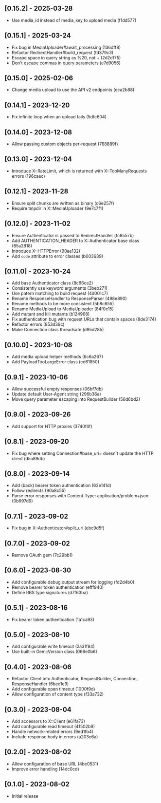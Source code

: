 ## [0.15.2] - 2025-03-28
* Use media_id instead of media_key to upload media (f1dd577)

## [0.15.1] - 2025-03-24
* Fix bug in MediaUploader#await_processing (136dff8)
* Refactor RedirectHandler#build_request (fd379c3)
* Escape space in query string as %20, not + (2d2df75)
* Don't escape commas in query parameters (e7d9056)

## [0.15.0] - 2025-02-06
* Change media upload to use the API v2 endpoints (eca2b88)

## [0.14.1] - 2023-12-20
* Fix infinite loop when an upload fails (5dfc604)

## [0.14.0] - 2023-12-08
* Allow passing custom objects per-request (768889f)

## [0.13.0] - 2023-12-04
* Introduce X::RateLimit, which is returned with X::TooManyRequests errors (196caec)

## [0.12.1] - 2023-11-28
* Ensure split chunks are written as binary (c6e257f)
* Require tmpdir in X::MediaUploader (9e7c7f1)

## [0.12.0] - 2023-11-02
* Ensure Authenticator is passed to RedirectHandler (fc8557b)
* Add AUTHENTICATION_HEADER to X::Authenticator base class (85a2818)
* Introduce X::HTTPError (90ae132)
* Add `code` attribute to error classes (b003639)

## [0.11.0] - 2023-10-24

* Add base Authenticator class (8c66ce2)
* Consistently use keyword arguments (3beb271)
* Use patern matching to build request (4d001c7)
* Rename ResponseHandler to ResponseParser (498e890)
* Rename methods to be more consistent (5b8c655)
* Rename MediaUpload to MediaUploader (84f0c15)
* Add mutant and kill mutants (b124968)
* Fix authentication bug with request URLs that contain spaces (8de3174)
* Refactor errors (853d39c)
* Make Connection class threadsafe (d95d285)

## [0.10.0] - 2023-10-08

* Add media upload helper methods (6c6a267)
* Add PayloadTooLargeError class (cd61850)

## [0.9.1] - 2023-10-06

* Allow successful empty responses (06bf7db)
* Update default User-Agent string (296b36a)
* Move query parameter escaping into RequestBuilder (56d6bd2)

## [0.9.0] - 2023-09-26

* Add support for HTTP proxies (3740f4f)

## [0.8.1] - 2023-09-20

* Fix bug where setting Connection#base_uri= doesn't update the HTTP client (d5a89db)

## [0.8.0] - 2023-09-14

* Add (back) bearer token authentication (62e141d)
* Follow redirects (90a8c55)
* Parse error responses with Content-Type: application/problem+json (0b697d9)

## [0.7.1] - 2023-09-02

* Fix bug in X::Authenticator#split_uri (ebc9d5f)

## [0.7.0] - 2023-09-02

* Remove OAuth gem (7c29bb1)

## [0.6.0] - 2023-08-30

* Add configurable debug output stream for logging (fd2d4b0)
* Remove bearer token authentication (efff940)
* Define RBS type signatures (d7f63ba)

## [0.5.1] - 2023-08-16

* Fix bearer token authentication (1a1ca93)

## [0.5.0] - 2023-08-10

* Add configurable write timeout (2a31f84)
* Use built-in Gem::Version class (066e0b6)

## [0.4.0] - 2023-08-06

* Refactor Client into Authenticator, RequestBuilder, Connection, ResponseHandler (6bee1e9)
* Add configurable open timeout (1000f9d)
* Allow configuration of content type (f33a732)

## [0.3.0] - 2023-08-04

* Add accessors to X::Client (e61fa73)
* Add configurable read timeout (41502b9)
* Handle network-related errors (9ed1fb4)
* Include response body in errors (a203e6a)

## [0.2.0] - 2023-08-02

* Allow configuration of base URL (4bc0531)
* Improve error handling (14dc0cd)

## [0.1.0] - 2023-08-02

* Initial release
